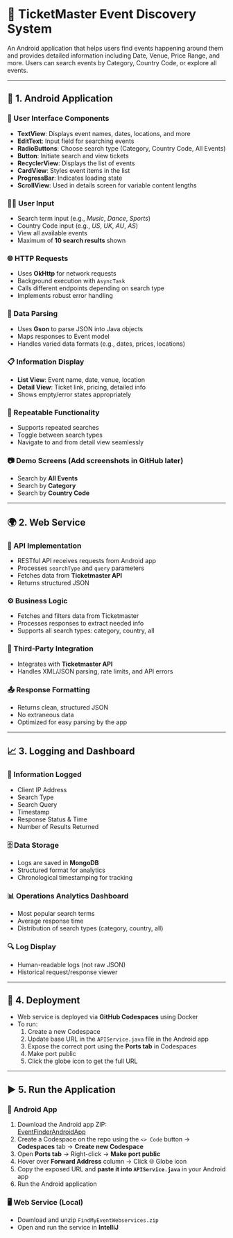 # 🎫 TicketMaster Event Discovery System

An Android application that helps users find events happening around them and provides detailed information including Date, Venue, Price Range, and more. Users can search events by Category, Country Code, or explore all events.

---

## 📱 1. Android Application

### 🎨 User Interface Components
- **TextView**: Displays event names, dates, locations, and more
- **EditText**: Input field for searching events
- **RadioButtons**: Choose search type (Category, Country Code, All Events)
- **Button**: Initiate search and view tickets
- **RecyclerView**: Displays the list of events
- **CardView**: Styles event items in the list
- **ProgressBar**: Indicates loading state
- **ScrollView**: Used in details screen for variable content lengths

### 🧑‍💻 User Input
- Search term input (e.g., *Music*, *Dance*, *Sports*)
- Country Code input (e.g., *US*, *UK*, *AU*, *AS*)
- View all available events
- Maximum of **10 search results** shown

### 🌐 HTTP Requests
- Uses **OkHttp** for network requests
- Background execution with `AsyncTask`
- Calls different endpoints depending on search type
- Implements robust error handling

### 🧾 Data Parsing
- Uses **Gson** to parse JSON into Java objects
- Maps responses to Event model
- Handles varied data formats (e.g., dates, prices, locations)

### 📋 Information Display
- **List View**: Event name, date, venue, location
- **Detail View**: Ticket link, pricing, detailed info
- Shows empty/error states appropriately

### 🔁 Repeatable Functionality
- Supports repeated searches
- Toggle between search types
- Navigate to and from detail view seamlessly

### 📷 Demo Screens (Add screenshots in GitHub later)
- Search by **All Events**
- Search by **Category**
- Search by **Country Code**

---

## 🌍 2. Web Service

### 🧩 API Implementation
- RESTful API receives requests from Android app
- Processes `searchType` and `query` parameters
- Fetches data from **Ticketmaster API**
- Returns structured JSON

### ⚙️ Business Logic
- Fetches and filters data from Ticketmaster
- Processes responses to extract needed info
- Supports all search types: category, country, all

### 🔗 Third-Party Integration
- Integrates with **Ticketmaster API**
- Handles XML/JSON parsing, rate limits, and API errors

### 📤 Response Formatting
- Returns clean, structured JSON
- No extraneous data
- Optimized for easy parsing by the app

---

## 📈 3. Logging and Dashboard

### 📝 Information Logged
- Client IP Address  
- Search Type  
- Search Query  
- Timestamp  
- Response Status & Time  
- Number of Results Returned  

### 🗄️ Data Storage
- Logs are saved in **MongoDB**
- Structured format for analytics
- Chronological timestamping for tracking

### 📊 Operations Analytics Dashboard
- Most popular search terms
- Average response time
- Distribution of search types (category, country, all)

### 🔍 Log Display
- Human-readable logs (not raw JSON)
- Historical request/response viewer

---

## 🚀 4. Deployment

- Web service is deployed via **GitHub Codespaces** using Docker
- To run:
  1. Create a new Codespace
  2. Update base URL in the `APIService.java` file in the Android app
  3. Expose the correct port using the **Ports tab** in Codespaces
  4. Make port public
  5. Click the globe icon to get the full URL

---

## ▶️ 5. Run the Application

### 🔧 Android App
1. Download the Android app ZIP:  
   [EventFinderAndroidApp](https://github.com/CMU-Heinz-95702/distributed-systems-project-04-TangriDhruv)
2. Create a Codespace on the repo using the `<> Code` button → **Codespaces** tab → **Create new Codespace**
3. Open **Ports tab** → Right-click → **Make port public**
4. Hover over **Forward Address** column → Click 🌐 Globe icon
5. Copy the exposed URL and **paste it into `APIService.java`** in your Android app
6. Run the Android application

### 🖥️ Web Service (Local)
- Download and unzip `FindMyEventWebservices.zip`
- Open and run the service in **IntelliJ**


